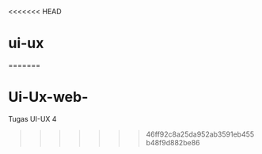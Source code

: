 <<<<<<< HEAD
# ui-ux
 
=======
# Ui-Ux-web-
Tugas UI-UX 4
>>>>>>> 46ff92c8a25da952ab3591eb455b48f9d882be86
